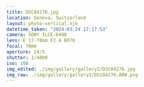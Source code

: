 ```yaml
---
title: DSC04276.jpg
location: Geneva, Switzerland
layout: photo-vertical.njk
datetime_taken: "2024:03:24 17:17:53"
camera: SONY ILCE-6400
lens: E 17-70mm F2.8 B070
focal: 70mm
aperture: 14/5
shutter: 1/4000
iso: 100
img_edited: ./img/gallery/gallery2/DSC04276.jpg
img_raw: ./img/gallery/gallery2/DSC04276.ARW.png
---
```

